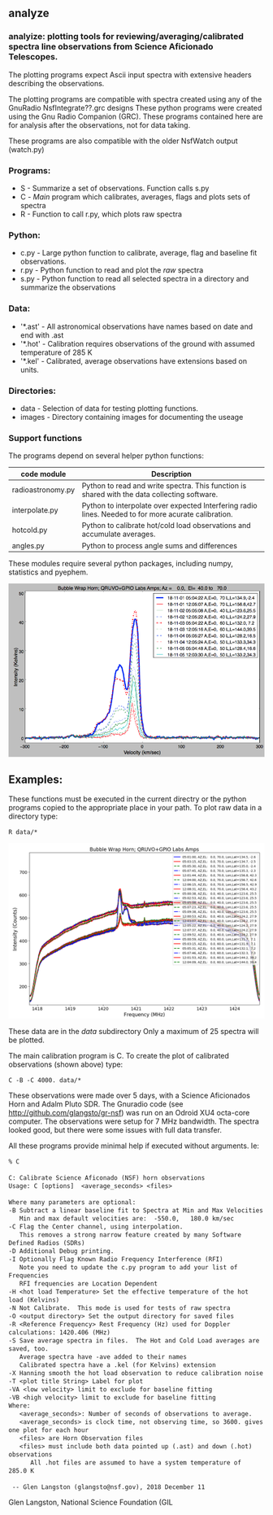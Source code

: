 ## analyze
### analyize: plotting tools for reviewing/averaging/calibrated spectra line observations from Science Aficionado Telescopes.   

The plotting programs expect Ascii input spectra with 
extensive headers describing the observations.

The plotting programs are compatible with spectra created using any of the GnuRadio NsfIntegrate??.grc designs
These python programs were created using the Gnu Radio Companion (GRC).   These programs
contained here are for analysis after the observations, not for data taking.

These programs are also compatible with the older NsfWatch output (watch.py)

### Programs:

* S     - Summarize a set of observations.  Function calls s.py
* C     - _Main_ program which calibrates, averages, flags and plots sets of spectra
* R     - Function to call r.py, which plots raw spectra

### Python:

* c.py  - Large python function to calibrate, average, flag and baseline fit observations.
* r.py  - Python function to read and plot the _raw_ spectra
* s.py  - Python function to read all selected spectra in a directory and summarize the observations

### Data:

* '*.ast' - All astronomical observations have names based on date and end with .ast
* '*.hot' - Calibration requires observations of the ground with assumed temperature of 285 K
* '*.kel' - Calibrated, average observations have extensions based on units.

### Directories:
* data      - Selection of data for testing plotting functions.
* images    - Directory containing images for documenting the useage

### Support functions

The programs depend on several helper python functions:
    
| code module |               Description    |
| ------------| --------- |
| radioastronomy.py | Python to read and write spectra.  This function is shared with the data collecting software.  |
| interpolate.py    | Python to interpolate over expected Interfering radio lines.  Needed to for more acurate calibration. |
| hotcold.py	    | Python to calibrate hot/cold load observations and accumulate averages. |
| angles.py	        | Python to process angle sums and differences |

These modules require several python packages, including numpy, statistics and pyephem.

![Full Calibration of 5 days of Observations, for a few minutes each day](/images/C-Cal-Baseline.png)

## Examples:

These functions must be executed in the current directry or the python programs copied to the appropriate place in your path. To plot raw data in a directory type:
```
R data/*
```
![Full Calibration of 5 days of Observations, for a few minutes each day](/images/R-spectra.png)

These data are in the _data_ subdirectory
Only a maximum of 25 spectra will be plotted.

The main calibration program is C.
To create the plot of calibrated observations (shown above) type:
```
C -B -C 4000. data/*
```
These observations were made over 5 days, with a Science Aficionados Horn and
Adalm Pluto SDR.   The Gnuradio code (see http://github.com/glangsto/gr-nsf)
was run on an Odroid XU4 octa-core computer.   The observations were setup for 7 MHz
bandwidth.  The spectra looked good, but there were some issues with full data transfer.

All these programs provide minimal help if executed without arguments.  Ie:

```
% C

C: Calibrate Science Aficonado (NSF) horn observations
Usage: C [options]  <average_seconds> <files>

Where many parameters are optional:
-B Subtract a linear baseline fit to Spectra at Min and Max Velocities
   Min and max default velocities are:  -550.0,   180.0 km/sec
-C Flag the Center channel, using interpolation.
   This removes a strong narrow feature created by many Software Defined Radios (SDRs)
-D Additional Debug printing.
-I Optionally Flag Known Radio Frequency Interference (RFI)
   Note you need to update the c.py program to add your list of Frequencies
   RFI frequencies are Location Dependent
-H <hot load Temperature> Set the effective temperature of the hot load (Kelvins)
-N Not Calibrate.  This mode is used for tests of raw spectra
-O <output directory> Set the output directory for saved files
-R <Reference Frequency> Rest Frequency (Hz) used for Doppler calculations: 1420.406 (MHz)
-S Save average spectra in files.  The Hot and Cold Load averages are saved, too.
   Average spectra have -ave added to their names
   Calibrated spectra have a .kel (for Kelvins) extension
-X Hanning smooth the hot load observation to reduce calibration noise
-T <plot title String> Label for plot
-VA <low velocity> limit to exclude for baseline fitting
-VB <high velocity> limit to exclude for baseline fitting
Where:
   <average_seconds>: Number of seconds of observations to average.
   <average_seconds> is clock time, not observing time, so 3600. gives one plot for each hour
   <files> are Horn Observation files
   <files> must include both data pointed up (.ast) and down (.hot) observations
      All .hot files are assumed to have a system temperature of   285.0 K

 -- Glen Langston (glangsto@nsf.gov), 2018 December 11
```

Glen Langston, National Science Foundation (GIL
